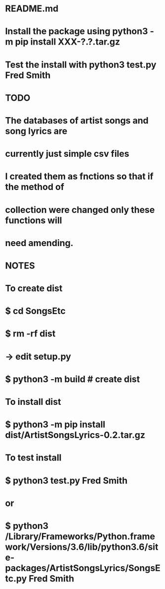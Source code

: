 # README.md
# 
# Install the package using python3 -m pip install XXX-?.?.tar.gz
# Test the install with python3 test.py Fred Smith
# 
# TODO
# The databases of artist songs and song lyrics are 
#   currently just simple csv files
# I created them as fnctions so that if the method of
#   collection were changed only these functions will
#   need amending.
#
# NOTES
# To create dist
# $ cd SongsEtc
# $ rm -rf dist
# -> edit setup.py
# $ python3 -m build # create dist
#
# To install dist
# $ python3 -m pip install dist/ArtistSongsLyrics-0.2.tar.gz
#
# To test install
# $ python3 test.py Fred Smith
# or
# $ python3 /Library/Frameworks/Python.framework/Versions/3.6/lib/python3.6/site-packages/ArtistSongsLyrics/SongsEtc.py Fred Smith
#
